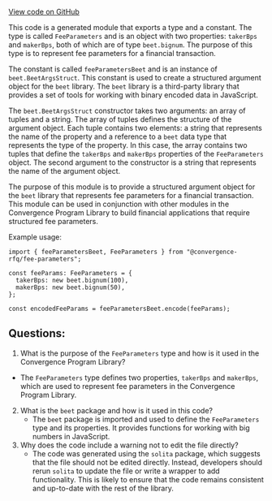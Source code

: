 [View code on GitHub](https://github.com/convergence-rfq/convergence-program-library/rfq/js/generated/types/FeeParameters.ts)

This code is a generated module that exports a type and a constant. The type is called `FeeParameters` and is an object with two properties: `takerBps` and `makerBps`, both of which are of type `beet.bignum`. The purpose of this type is to represent fee parameters for a financial transaction. 

The constant is called `feeParametersBeet` and is an instance of `beet.BeetArgsStruct`. This constant is used to create a structured argument object for the `beet` library. The `beet` library is a third-party library that provides a set of tools for working with binary encoded data in JavaScript. 

The `beet.BeetArgsStruct` constructor takes two arguments: an array of tuples and a string. The array of tuples defines the structure of the argument object. Each tuple contains two elements: a string that represents the name of the property and a reference to a `beet` data type that represents the type of the property. In this case, the array contains two tuples that define the `takerBps` and `makerBps` properties of the `FeeParameters` object. The second argument to the constructor is a string that represents the name of the argument object. 

The purpose of this module is to provide a structured argument object for the `beet` library that represents fee parameters for a financial transaction. This module can be used in conjunction with other modules in the Convergence Program Library to build financial applications that require structured fee parameters. 

Example usage:

```
import { feeParametersBeet, FeeParameters } from "@convergence-rfq/fee-parameters";

const feeParams: FeeParameters = {
  takerBps: new beet.bignum(100),
  makerBps: new beet.bignum(50),
};

const encodedFeeParams = feeParametersBeet.encode(feeParams);
```
## Questions: 
 1. What is the purpose of the `FeeParameters` type and how is it used in the Convergence Program Library?
   - The `FeeParameters` type defines two properties, `takerBps` and `makerBps`, which are used to represent fee parameters in the Convergence Program Library.
2. What is the `beet` package and how is it used in this code?
   - The `beet` package is imported and used to define the `FeeParameters` type and its properties. It provides functions for working with big numbers in JavaScript.
3. Why does the code include a warning not to edit the file directly?
   - The code was generated using the `solita` package, which suggests that the file should not be edited directly. Instead, developers should rerun `solita` to update the file or write a wrapper to add functionality. This is likely to ensure that the code remains consistent and up-to-date with the rest of the library.